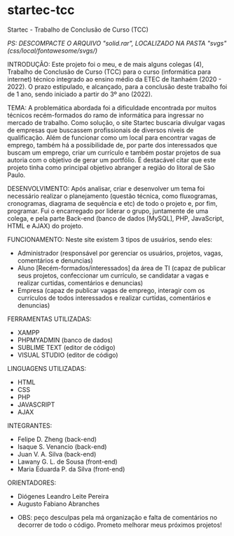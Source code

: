 # startec-tcc
Startec - Trabalho de Conclusão de Curso (TCC)

<i> PS: DESCOMPACTE O ARQUIVO "solid.rar", LOCALIZADO NA PASTA "svgs" (css/local/fontawesome/svgs/) </i>

INTRODUÇÃO:
Este projeto foi o meu, e de mais alguns colegas (4), Trabalho de Conclusão de Curso (TCC) para o curso (informática para internet) técnico integrado ao ensino médio da ETEC de Itanhaém (2020 - 2022). O prazo estipulado, e alcançado, para a conclusão deste trabalho foi de 1 ano, sendo iniciado a partir do 3º ano (2022).

TEMA:
A problemática abordada foi a dificuldade encontrada por muitos técnicos recém-formados do ramo de informática para ingressar no mercado de trabalho. 
Como solução, o site Startec buscaria divulgar vagas de empresas que buscassem profissionais de diversos níveis de qualificação. 
Além de funcionar como um local para encontrar vagas de emprego, também há a possibilidade de, por parte dos interessados que buscam um emprego, criar um currículo e também postar projetos de sua autoria com o objetivo de gerar um portfólio.
É destacável citar que este projeto tinha como principal objetivo abranger a região do litoral de São Paulo. 

DESENVOLVIMENTO:
Após analisar, criar e desenvolver um tema foi necessário realizar o planejamento (questão técnica, como fluxogramas, cronogramas, diagrama de sequência e etc) de todo o projeto e, por fim, programar. 
Fui o encarregado por liderar o grupo, juntamente de uma colega, e pela parte Back-end (banco de dados [MySQL], PHP, JavaScript, HTML e AJAX) do projeto. 

FUNCIONAMENTO:
Neste site existem 3 tipos de usuários, sendo eles: 
- Administrador (responsável por gerenciar os usuários, projetos, vagas, comentários e denuncias)
- Aluno [Recém-formados/interessados]  da área de TI (capaz de publicar seus projetos, confeccionar um currículo, se candidatar a vagas e realizar curtidas, comentários e denuncias)
- Empresa (capaz de publicar vagas de emprego, interagir com os currículos de todos interessados e realizar curtidas, comentários e denuncias)

FERRAMENTAS UTILIZADAS:
- XAMPP
- PHPMYADMIN (banco de dados)
- SUBLIME TEXT (editor de código)
- VISUAL STUDIO (editor de código)

LINGUAGENS UTILIZADAS:
- HTML
- CSS
- PHP
- JAVASCRIPT
- AJAX

INTEGRANTES:
- Felipe D. Zheng (back-end)
- Isaque S. Venancio (back-end)
- Juan V. A. Silva (back-end)
- Lawany G. L. de Sousa (front-end)
- Maria Eduarda P. da Silva (front-end)

ORIENTADORES:
- Diógenes Leandro Leite Pereira
- Augusto Fabiano Abranches

* OBS: peço desculpas pela má organização e falta de comentários no decorrer de todo o código. Prometo melhorar meus próximos projetos!
